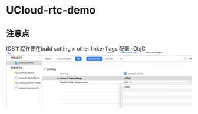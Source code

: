 # UCloud-rtc-demo

## 注意点
IOS工程许要在build setting > other linker flags 配置 -ObjC
![示例](./ios-rtc.png)

